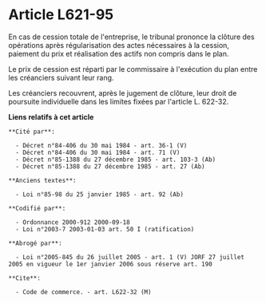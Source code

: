 # Article L621-95

En cas de cession totale de l'entreprise, le tribunal prononce la clôture des opérations après régularisation des actes
nécessaires à la cession, paiement du prix et réalisation des actifs non compris dans le plan.

Le prix de cession est réparti par le commissaire à l'exécution du plan entre les créanciers suivant leur rang.

Les créanciers recouvrent, après le jugement de clôture, leur droit de poursuite individuelle dans les limites fixées par
l'article L. 622-32.

**Liens relatifs à cet article**

	**Cité par**:

	  - Décret n°84-406 du 30 mai 1984 - art. 36-1 (V)
	  - Décret n°84-406 du 30 mai 1984 - art. 71 (V)
	  - Décret n°85-1388 du 27 décembre 1985 - art. 103-3 (Ab)
	  - Décret n°85-1388 du 27 décembre 1985 - art. 27 (Ab)

	**Anciens textes**:

	  - Loi n°85-98 du 25 janvier 1985 - art. 92 (Ab)

	**Codifié par**:

	  - Ordonnance 2000-912 2000-09-18
	  - Loi n°2003-7 2003-01-03 art. 50 I (ratification)

	**Abrogé par**:

	  - Loi n°2005-845 du 26 juillet 2005 - art. 1 (V) JORF 27 juillet 2005 en vigueur le 1er janvier 2006 sous réserve art. 190

	**Cite**:

	  - Code de commerce. - art. L622-32 (M)

